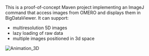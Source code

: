 This is a proof-of-concept Maven project implementing an ImageJ command that access images from OMERO and displays them in BigDataViewer. 
It can support:
 - multiresolution 5D images
 - lazy loading of raw data
 - multiple images positioned in 3d space

![Animation_3D](https://user-images.githubusercontent.com/70692766/119821234-9b316200-bef2-11eb-811a-5354201886d3.gif)
